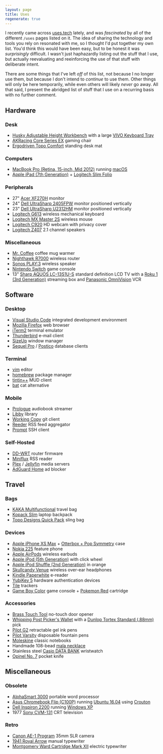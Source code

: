 ```yaml
---
layout: page
title: Uses
regenerate: true
---
```


I recently came across [uses.tech](https://uses.tech/) lately, and was _fascinated_ by all of the different `/uses` pages listed on it. The idea of sharing the technology and tools you rely on resonated with me, so I thought I'd put together my own list. You'd think this would have been easy, but to be honest it was _surprisingly_ difficult. I wasn't just haphazardly listing out the stuff that I use, but actually reevaluating and reeinforcing the use of that stuff with deliberate intent.

There are some things that I've left _off_ of this list, not because I no longer use them, but because I don't intend to _continue_ to use them. Other things will only be here temporarily, while even others will likely _never_ go away. All that said, I present the abridged list of stuff that I use on a recurring basis with no further comment.

## Hardware

### Desk

- [Husky Adjustable Height Workbench](https://duckduckgo.com/?iar=shopping&q=husky+adjustable+height+workbench) with a large [VIVO Keyboard Tray](https://duckduckgo.com/?iar=shopping&q=vivo+keyboard+tray)
- [AKRacing Core Series EX](https://duckduckgo.com/?iar=shopping&q=akracing+core+series+ex) gaming chair
- [Ergodriven Topo Comfort](https://duckduckgo.com/?iar=shopping&q=ergodriven+topo+comfort+mat) standing desk mat

### Computers

- [MacBook Pro (Retina, 15-inch, Mid 2012)](https://duckduckgo.com/?iar=shopping&q=macbook+pro+retina+15+inch+mid+2012) running [macOS](https://en.wikipedia.org/wiki/MacOS)
- [Apple iPad (7th Generation)](https://duckduckgo.com/?iar=shopping&q=apple+ipad+7th+generation) + [Logitech Slim Folio](https://duckduckgo.com/?iar=shopping&q=logitech+slim+folio)

### Peripherals

- 27" [Acer XF270H](https://duckduckgo.com/?iar=shopping&q=acer+xf270h) monitor
- 24" [Dell UltraSharp 2405FPW](https://duckduckgo.com/?iar=shopping&q=dell+2405fpw) monitor positioned vertically
- 23" [Dell UltraSharp U2312HM](https://duckduckgo.com/?iar=shopping&q=dell+u2312hm) monitor positioned vertically
- [Logitech G613](https://duckduckgo.com/?iar=shopping&q=logitech+g613) wireless mechanical keyboard
- [Logitech MX Master 2S](https://duckduckgo.com/?iar=shopping&q=logitech+mx+master+2s) wireless mouse
- [Logitech C920](https://duckduckgo.com/?iar=shopping&q=logitech+c920) HD webcam with privacy cover
- [Logitech Z407](https://duckduckgo.com/?iar=shopping&q=logitech+z407) 2.1 channel speakers

### Miscellaneous

- [Mr. Coffee](https://duckduckgo.com/?iar=shopping&q=mr+coffee+mug+warmer) coffee mug warmer
- [Nighthawk R7000](https://duckduckgo.com/?iar=shopping&q=nighthawk+r7000) wireless router
- [Sonos PLAY:3](https://duckduckgo.com/?iar=shopping&q=sonos+play+3) wireless speaker
- [Nintendo Switch](https://duckduckgo.com/?iar=shopping&q=nintendo+switch) game console
- 13" [Sharp AQUOS LC-13S1U-S](https://duckduckgo.com/?iar=shopping&q=sharp+aquos+lc-13s1u-s) standard definition LCD TV with a [Roku 1 (3rd Generation)](https://duckduckgo.com/?iar=shopping&q=roku+1+3rd+generation) streaming box and [Panasonic OmniVision](https://duckduckgo.com/?iar=shopping&q=panasonic+omnivision+vcr) VCR

## Software

### Desktop

- [Visual Studio Code](https://code.visualstudio.com/) integrated development environment
- [Mozilla Firefox](https://www.mozilla.org/en-US/firefox/new/?redirect_source=firefox-com) web browser
- [iTerm2](https://iterm2.com/) terminal emulator
- [Thunderbird](https://www.thunderbird.net/) e-mail client
- [SizeUp](https://www.irradiatedsoftware.com/sizeup/) window manager
- [Sequel Pro](https://sequelpro.com/) / [Postico](https://eggerapps.at/postico/) database clients

### Terminal

- [vim](https://www.vim.org/) editor
- [homebrew](https://brew.sh/) package manager
- [tintin++](https://tintin.mudhalla.net/) MUD client
- [bat](https://github.com/sharkdp/bat) cat alternative

### Mobile

- [Prologue](https://prologue.audio/) audiobook streamer
- [Libby](https://libbyapp.com/welcome) library
- [Working Copy](https://workingcopy.app/) git client
- [Reeder](https://www.reederapp.com/) RSS feed aggregator
- [Prompt](https://www.panic.com/prompt/) SSH client

### Self-Hosted

- [DD-WRT](https://dd-wrt.com/) router firmware
- [Miniflux](https://miniflux.app/) RSS reader
- [Plex](https://www.plex.tv/) / [Jellyfin](https://jellyfin.org/) media servers
- [AdGuard Home](https://adguard.com/en/adguard-home/overview.html) ad blocker

## Travel

### Bags

- [KAKA Multifunctional](https://duckduckgo.com?iar=shopping&q=kaka+multifunctional+travel+bag) travel bag
- [Kopack Slim](https://duckduckgo.com?iar=shopping&q=kopack+slim+backpack) laptop backpack
- [Topo Designs Quick Pack](https://duckduckgo.com/?iar=shopping&q=topo+designs+quick+pack) sling bag

### Devices

- [Apple iPhone XS Max](https://duckduckgo.com/?iar=shopping&q=apple+iphone+xs+max) + [Otterbox + Pop Symmetry](https://duckduckgo.com/?iar=shopping&q=otterbox+pop+symmetry+iphone) case
- [Nokia 225](https://duckduckgo.com/?iar=shopping&q=nokia+225) feature phone
- [Apple AirPods](https://duckduckgo.com/?iar=shopping&q=apple+airpods) wireless earbuds
- [Apple iPod (5th Generation)](https://duckduckgo.com/?iar=shopping&q=apple+ipod+classic+5th+generation) with click wheel
- [Apple iPod Shuffle (2nd Generation)](https://duckduckgo.com/?iar=shopping&q=apple+ipod+shuffle+2nd+generation) in orange
- [Skullcandy Venue](https://duckduckgo.com/?iar=shopping&q=skullcandy+venue) wireless over-ear headphones
- [Kindle Paperwhite](https://duckduckgo.com/?iar=shopping&q=kindle+paperwhite) e-reader
- [YubiKey 5](https://duckduckgo.com/?iar=shopping&q=yubikey+5) hardware authentication devices
- [Tile](https://duckduckgo.com/?iar=shopping&q=tile+tracker) trackers
- [Game Boy Color](https://duckduckgo.com/?iar=shopping&q=gameboy+color) game console + [Pokemon Red](https://duckduckgo.com/?iar=shopping&q=pokemon+red+gameboy) cartridge

### Accessories

- [Brass Touch Tool](https://duckduckgo.com/?iar=shopping&q=brass+touch+tool) no-touch door opener
- [Whipping Post Picker's Wallet](https://duckduckgo.com/?iar=shopping&q=%22wp+standard%22+pickers+wallet) with a [Dunlop Tortex Standard (.88mm)](https://duckduckgo.com/?iar=shopping&q=dunlop+tortex+standard+.88mm+pick) pick
- [Pilot G2](https://duckduckgo.com/?iar=shopping&q=pilot+g2+pens) retractable gel ink pens
- [Pilot Varsity](https://duckduckgo.com/?iar=shopping&q=pilot+varsity+pens) disposable fountain pens
- [Moleskine](https://duckduckgo.com/?iar=shopping&q=moleskine+classic+notebook) classic notebooks
- Handmade 108-bead [mala necklace](https://duckduckgo.com/?iar=shopping&q=mala+necklace)
- Stainless steel [Casio DATA BANK](https://duckduckgo.com/?iar=shopping&q=casio+dbc-611+stainless) wristwatch
- [Opinel No. 7](https://duckduckgo.com/?iar=shopping&q=opinel+no7) pocket knife

## Miscellaneous

### Obsolete

- [AlphaSmart 3000](https://en.wikipedia.org/wiki/AlphaSmart#AlphaSmart_3000) portable word processor
- [Asus Chromebook Flip (C100P)](https://duckduckgo.com/?iar=shopping&q=Asus+Chromebook+Flip+(C100P)) running [Ubuntu 16.04](http://releases.ubuntu.com/16.04/) using [Crouton](https://github.com/dnschneid/crouton)
- [Dell Inspiron 2200](https://duckduckgo.com/?iar=shopping&q=dell+inspiron+2200) running [Windows XP](https://en.wikipedia.org/wiki/Windows_XP)
- 1977 [Sony CVM-131](https://duckduckgo.com/?iar=shopping&q=1977+Sony+CVM-131+television) CRT television

### Retro

- [Canon AE-1 Program](https://duckduckgo.com/?iar=shopping&q=canon+ae-1+program) 35mm SLR camera
- [1941 Royal Arrow](https://duckduckgo.com/?iar=shopping&q=1941+royal+arrow) manual typewriter
- [Montgomery Ward Cartridge Mark XII](https://duckduckgo.com/?iar=shopping&q=montgomery+ward+cartridge+mark+xii) electric typewriter